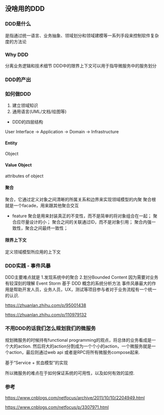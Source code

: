 ## 没啥用的DDD

### DDD是什么
是指通过统一语言、业务抽象、领域划分和领域建模等一系列手段来控制软件复杂度的方法论


### Why DDD
分离业务逻辑和技术细节
DDD中的限界上下文可以用于指导微服务中的服务划分

### DDD的产出

### 如何做DDD
1. 建立领域知识
2. 通用语言(UML/文档/绘图等)
* DDD的四层结构

User Interface -> Application -> Domain -> Infrastructure

#### Entity
Object
#### Value Object
attributes of object

#### 聚合
聚合，它通过定义对象之间清晰的所属关系和边界来实现领域模型的内聚
聚合根就是一个facade，用来跟其他聚合交互

* feature
聚合是用来封装真正的不变性，而不是简单的将对象组合在一起；
聚合应尽量设计的小；
聚合之间的关联通过ID，而不是对象引用；
聚合内强一致性，聚合之间最终一致性；

#### 限界上下文
定义领域模型所应用的上下文


### DDD实践 - 事件风暴
DDD主要难点就是
1.发现系统中的聚合
2.划分Bounded Content
因为需要对业务有较深刻的理解
Event Storm 基于 DDD 概念的系统分析方法
事件风暴最大的作用是帮助开发人员，业务人员，UX，测试等项目参与者对于业务流程有一个统一的认识.


https://zhuanlan.zhihu.com/p/95001438

https://zhuanlan.zhihu.com/p/110979132

### 不用DDD的话我们怎么规划我们的微服务

规划微服务的时候持有functional programming的观点，将总体的业务看成是一个大的action.
然后将大的action分割成为一个个小的action，一个微服务就是一个action，最后则通过web api
或者是RPC将所有微服务compose起来.

基于“Service + 贫血模型”的实现

所以微服务的难点在于如何保证系统的可用性，以及如何有效的监控.


### 参考
https://www.cnblogs.com/netfocus/archive/2011/10/10/2204949.html

https://www.cnblogs.com/netfocus/p/3307971.html
